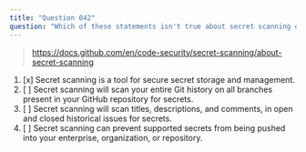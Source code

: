```yaml
---
title: "Question 042"
question: "Which of these statements isn't true about secret scanning on GitHub?"
---
```


> https://docs.github.com/en/code-security/secret-scanning/about-secret-scanning
1. [x] Secret scanning is a tool for secure secret storage and management.
1. [ ] Secret scanning will scan your entire Git history on all branches present in your GitHub repository for secrets.
1. [ ] Secret scanning will scan titles, descriptions, and comments, in open and closed historical issues for secrets.
1. [ ] Secret scanning can prevent supported secrets from being pushed into your enterprise, organization, or repository.
